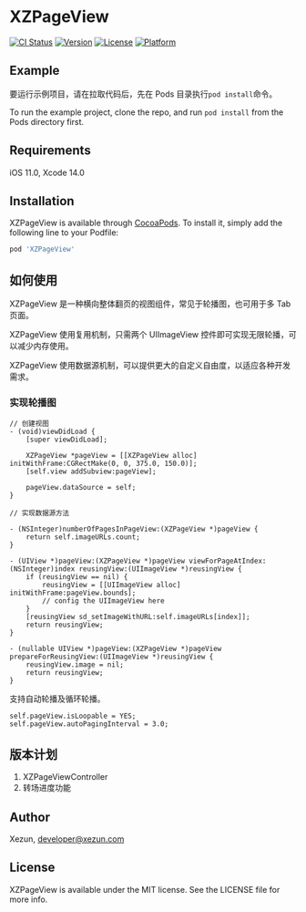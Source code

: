 # XZPageView

[![CI Status](https://img.shields.io/travis/xezun/XZPageView.svg?style=flat)](https://travis-ci.org/xezun/XZPageView)
[![Version](https://img.shields.io/cocoapods/v/XZPageView.svg?style=flat)](https://cocoapods.org/pods/XZPageView)
[![License](https://img.shields.io/cocoapods/l/XZPageView.svg?style=flat)](https://cocoapods.org/pods/XZPageView)
[![Platform](https://img.shields.io/cocoapods/p/XZPageView.svg?style=flat)](https://cocoapods.org/pods/XZPageView)

## Example

要运行示例项目，请在拉取代码后，先在 Pods 目录执行`pod install`命令。

To run the example project, clone the repo, and run `pod install` from the Pods directory first.

## Requirements

iOS 11.0, Xcode 14.0

## Installation

XZPageView is available through [CocoaPods](https://cocoapods.org). To install it, simply add the following line to your Podfile:

```ruby
pod 'XZPageView'
```

## 如何使用

XZPageView 是一种横向整体翻页的视图组件，常见于轮播图，也可用于多 Tab 页面。

XZPageView 使用复用机制，只需两个 UIImageView 控件即可实现无限轮播，可以减少内存使用。

XZPageView 使用数据源机制，可以提供更大的自定义自由度，以适应各种开发需求。

### 实现轮播图

```objc
// 创建视图
- (void)viewDidLoad {
    [super viewDidLoad];

    XZPageView *pageView = [[XZPageView alloc] initWithFrame:CGRectMake(0, 0, 375.0, 150.0)];
    [self.view addSubview:pageView];
    
    pageView.dataSource = self;
}

// 实现数据源方法

- (NSInteger)numberOfPagesInPageView:(XZPageView *)pageView {
    return self.imageURLs.count;
}

- (UIView *)pageView:(XZPageView *)pageView viewForPageAtIndex:(NSInteger)index reusingView:(UIImageView *)reusingView {
    if (reusingView == nil) {
        reusingView = [[UIImageView alloc] initWithFrame:pageView.bounds];
        // config the UIImageView here
    }
    [reusingView sd_setImageWithURL:self.imageURLs[index]];
    return reusingView;
}

- (nullable UIView *)pageView:(XZPageView *)pageView prepareForReusingView:(UIImageView *)reusingView {
    reusingView.image = nil; 
    return reusingView;
}

```

支持自动轮播及循环轮播。

```objc
self.pageView.isLoopable = YES;
self.pageView.autoPagingInterval = 3.0;
```

## 版本计划

1. XZPageViewController
2. 转场进度功能

## Author

Xezun, developer@xezun.com

## License

XZPageView is available under the MIT license. See the LICENSE file for more info.
